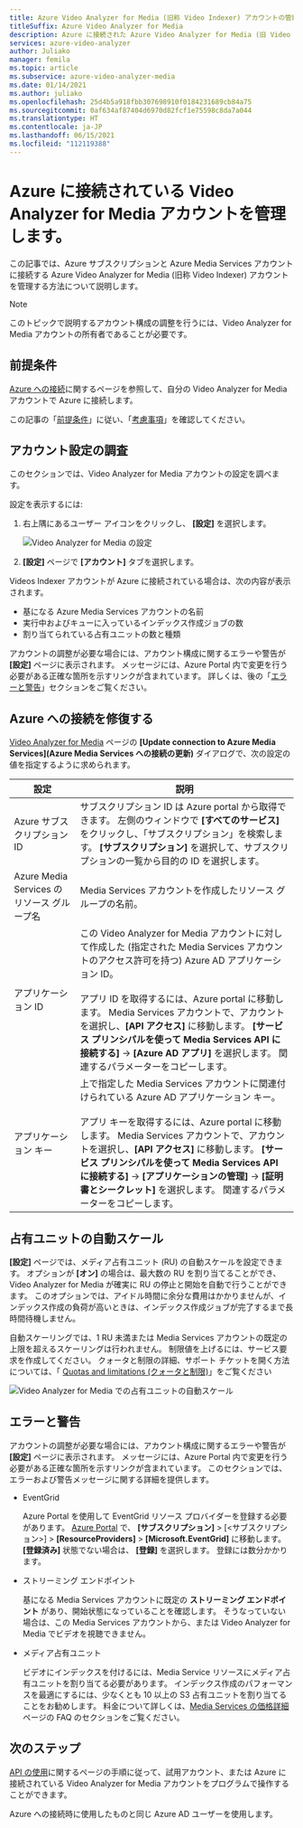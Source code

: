 ```yaml
---
title: Azure Video Analyzer for Media (旧称 Video Indexer) アカウントの管理
titleSuffix: Azure Video Analyzer for Media
description: Azure に接続された Azure Video Analyzer for Media (旧 Video Indexer) アカウントを管理する方法について説明します。
services: azure-video-analyzer
author: Juliako
manager: femila
ms.topic: article
ms.subservice: azure-video-analyzer-media
ms.date: 01/14/2021
ms.author: juliako
ms.openlocfilehash: 25d4b5a918fbb307698910f0184231689cb84a75
ms.sourcegitcommit: 0af634af87404d6970d82fcf1e75598c8da7a044
ms.translationtype: HT
ms.contentlocale: ja-JP
ms.lasthandoff: 06/15/2021
ms.locfileid: "112119388"
---
```

# <a name="manage-a-video-analyzer-for-media-account-connected-to-azure"></a>Azure に接続されている Video Analyzer for Media アカウントを管理します。

この記事では、Azure サブスクリプションと Azure Media Services アカウントに接続する Azure Video Analyzer for Media (旧称 Video Indexer) アカウントを管理する方法について説明します。

> [!NOTE]
> このトピックで説明するアカウント構成の調整を行うには、Video Analyzer for Media アカウントの所有者であることが必要です。

## <a name="prerequisites"></a>前提条件

[Azure への接続](connect-to-azure.md)に関するページを参照して、自分の Video Analyzer for Media アカウントで Azure に接続します。

この記事の「[前提条件](connect-to-azure.md#prerequisites-for-connecting-to-azure)」に従い、「[考慮事項](connect-to-azure.md#azure-media-services-considerations)」を確認してください。

## <a name="examine-account-settings"></a>アカウント設定の調査

このセクションでは、Video Analyzer for Media アカウントの設定を調べます。

設定を表示するには:

1. 右上隅にあるユーザー アイコンをクリックし、 **[設定]** を選択します。

    ![Video Analyzer for Media の設定](./media/manage-account-connected-to-azure/select-settings.png)

2. **[設定]** ページで **[アカウント]** タブを選択します。

Videos Indexer アカウントが Azure に接続されている場合は、次の内容が表示されます。

* 基になる Azure Media Services アカウントの名前
* 実行中およびキューに入っているインデックス作成ジョブの数
* 割り当てられている占有ユニットの数と種類

アカウントの調整が必要な場合には、アカウント構成に関するエラーや警告が **[設定]** ページに表示されます。 メッセージには、Azure Portal 内で変更を行う必要がある正確な箇所を示すリンクが含まれています。 詳しくは、後の「[エラーと警告](#errors-and-warnings)」セクションをご覧ください。

## <a name="repair-the-connection-to-azure"></a>Azure への接続を修復する

[Video Analyzer for Media](https://www.videoindexer.ai/) ページの **[Update connection to Azure Media Services]\(Azure Media Services への接続の更新\)** ダイアログで、次の設定の値を指定するように求められます。

|設定|説明|
|---|---|
|Azure サブスクリプション ID|サブスクリプション ID は Azure portal から取得できます。 左側のウィンドウで **[すべてのサービス]** をクリックし、「サブスクリプション」を検索します。 **[サブスクリプション]** を選択して、サブスクリプションの一覧から目的の ID を選択します。|
|Azure Media Services のリソース グループ名|Media Services アカウントを作成したリソース グループの名前。|
|アプリケーション ID|この Video Analyzer for Media アカウントに対して作成した (指定された Media Services アカウントのアクセス許可を持つ) Azure AD アプリケーション ID。 <br/><br/>アプリ ID を取得するには、Azure portal に移動します。 Media Services アカウントで、アカウントを選択し、**[API アクセス]** に移動します。 **[サービス プリンシパルを使って Media Services API に接続する]**  ->  **[Azure AD アプリ]** を選択します。 関連するパラメーターをコピーします。|
|アプリケーション キー|上で指定した Media Services アカウントに関連付けられている Azure AD アプリケーション キー。 <br/><br/>アプリ キーを取得するには、Azure portal に移動します。 Media Services アカウントで、アカウントを選択し、**[API アクセス]** に移動します。 **[サービス プリンシパルを使って Media Services API に接続する]**  ->  **[アプリケーションの管理]**  ->  **[証明書とシークレット]** を選択します。 関連するパラメーターをコピーします。|

## <a name="autoscale-reserved-units"></a>占有ユニットの自動スケール

**[設定]** ページでは、メディア占有ユニット (RU) の自動スケールを設定できます。 オプションが **[オン]** の場合は、最大数の RU を割り当てることができ、Video Analyzer for Media が確実に RU の停止と開始を自動で行うことができます。 このオプションでは、アイドル時間に余分な費用はかかりませんが、インデックス作成の負荷が高いときは、インデックス作成ジョブが完了するまで長時間待機しません。

自動スケーリングでは、1 RU 未満または Media Services アカウントの既定の上限を超えるスケーリングは行われません。 制限値を上げるには、サービス要求を作成してください。 クォータと制限の詳細、サポート チケットを開く方法については、「 [Quotas and limitations (クォータと制限)](../../media-services/previous/media-services-quotas-and-limitations.md)」をご覧ください

![Video Analyzer for Media での占有ユニットの自動スケール](./media/manage-account-connected-to-azure/autoscale-reserved-units.png)

## <a name="errors-and-warnings"></a>エラーと警告

アカウントの調整が必要な場合には、アカウント構成に関するエラーや警告が **[設定]** ページに表示されます。 メッセージには、Azure Portal 内で変更を行う必要がある正確な箇所を示すリンクが含まれています。 このセクションでは、エラーおよび警告メッセージに関する詳細を提供します。

* EventGrid

    Azure Portal を使用して EventGrid リソース プロバイダーを登録する必要があります。 [Azure Portal](https://portal.azure.com/) で、 **[サブスクリプション]** > [<サブスクリプション>] > **[ResourceProviders]**  >  **[Microsoft.EventGrid]** に移動します。 **[登録済み]** 状態でない場合は、 **[登録]** を選択します。 登録には数分かかります。

* ストリーミング エンドポイント

    基になる Media Services アカウントに既定の **ストリーミング エンドポイント** があり、開始状態になっていることを確認します。 そうなっていない場合は、この Media Services アカウントから、または Video Analyzer for Media でビデオを視聴できません。

* メディア占有ユニット

    ビデオにインデックスを付けるには、Media Service リソースにメディア占有ユニットを割り当てる必要があります。 インデックス作成のパフォーマンスを最適にするには、少なくとも 10 以上の S3 占有ユニットを割り当てることをお勧めします。 料金について詳しくは、[Media Services の価格詳細](https://azure.microsoft.com/pricing/details/media-services/)ページの FAQ のセクションをご覧ください。

## <a name="next-steps"></a>次のステップ

[API の使用](video-indexer-use-apis.md)に関するページの手順に従って、試用アカウント、または Azure に接続されている Video Analyzer for Media アカウントをプログラムで操作することができます。

Azure への接続時に使用したものと同じ Azure AD ユーザーを使用します。
